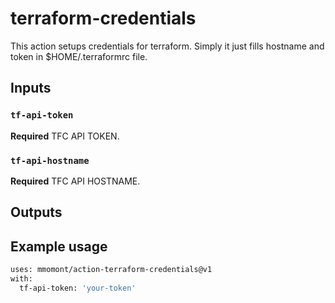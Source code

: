 # terraform-credentials

This action setups credentials for terraform. Simply it just fills hostname and token in $HOME/.terraformrc file.

## Inputs

### `tf-api-token`

**Required** TFC API TOKEN.

### `tf-api-hostname`

**Required** TFC API HOSTNAME.

## Outputs

## Example usage

```bash
uses: mmomont/action-terraform-credentials@v1
with:
  tf-api-token: 'your-token'
```

